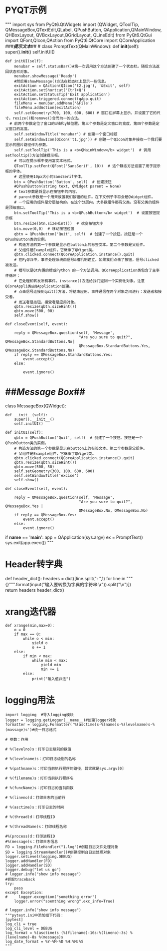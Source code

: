 # PYQT示例
"""
import sys
from PyQt6.QtWidgets import (QWidget, QToolTip, QMessageBox,QTextEdit,QLabel,
    QPushButton, QApplication,QMainWindow, QHBoxLayout, QVBoxLayout,QGridLayout,
    QLineEdit)
from PyQt6.QtGui import QFont,QIcon,QAction
from PyQt6.QtCore import QCoreApplication
  ###***提示文本***## #
class PromptText(QMainWindow):
    def __init__(self):
        super().__init__()
        self.initUI()
 
    def initUI(self):
        menubar = self.statusBar()#第一次调用这个方法创建了一个状态栏。随后方法返回状态栏对象。
        menubar.showMessage('Ready')
        #然后用showMessage()方法在状态栏上显示一些信息。
        exitAction = QAction(QIcon('t2.jpg'), '&Exit', self)
        exitAction.setShortcut('Ctrl+Q')
        exitAction.setStatusTip('Exit application')
        exitAction.triggered.connect(qApp.quit)
        fileMenu = menubar.addMenu('&File')
        fileMenu.addAction(exitAction)
        self.setGeometry(700, 100, 600, 600) # 窗口在屏幕上显示，并设置了它的尺寸。resize()和remove()合而为一的方法。
      # 前两个参数定位了窗口的x轴和y轴位置。第三个参数是定义窗口的宽度，第四个参数是定义窗口的高度。
        self.setWindowTitle('menubar') # 创建一个窗口标题
        self.setWindowIcon(QIcon('t1.jpg')) # 创建一个QIcon对象并接收一个我们要显示的图片路径作为参数。
        self.setToolTip('This is a <b>QMainWindow</b> widget')  # 调用setTooltip()方法创建提示框。
        # 可以在提示框中使用富文本格式。
        QToolTip.setFont(QFont('SansSerif', 10))  # 这个静态方法设置了用于提示框的字体。
        # 这里使用10px大小的SansSerif字体。
        btn = QPushButton('Button', self)  # 创建按钮
        #QPushButton(string text, QWidget parent = None)
        # text参数是将显示在按钮中的内容。
        # parent参数是一个用来放置我们按钮的组件。在下文例子中将会是QWidget组件。
        # 一个应用的组件是分层结构的。在这个分层内，大多数组件都有父类。没有父类的组件是顶级窗口。
        btn.setToolTip('This is a <b>QPushButton</b> widget')  # 设置按钮提示框
        btn.resize(btn.sizeHint())  # 改变按钮大小
        btn.move(0,0)  # 移动按钮位置
        qbtn = QPushButton('Quit', self)  # 创建了一个按钮。按钮是一个QPushButton类的实例。
        # 构造方法的第一个参数是显示在button上的标签文本。第二个参数是父组件。
        # 父组件是Example组件，它继承了QWiget类。
        qbtn.clicked.connect(QCoreApplication.instance().quit)
        # 在PyQt5中，事件处理系统由信号&槽机制建立。如果我们点击了按钮，信号clicked被发送。
        # 槽可以是Qt内置的槽或Python 的一个方法调用。QCoreApplication类包含了主事件循环；
        # 它处理和转发所有事件。instance()方法给我们返回一个实例化对象。注意QCoreAppli类由QApplication创建。
        # 点击信号连接到quit()方法，将结束应用。事件通信在两个对象之间进行：发送者和接受者。
        # 发送者是按钮，接受者是应用对象。
        qbtn.resize(qbtn.sizeHint())
        qbtn.move(500, 00)
        self.show()
        
    def closeEvent(self, event):
 
        reply = QMessageBox.question(self, 'Message',
                                     "Are you sure to quit?", QMessageBox.StandardButtons.No|
                                     QMessageBox.StandardButtons.Yes, QMessageBox.StandardButtons.No)
        if reply == QMessageBox.StandardButtons.Yes:
            event.accept()
        else:
    
            event.ignore()
# ##***Message Box***## #
class MessageBox(QWidget):
 
    def __init__(self):
        super().__init__()
        self.initUI()
 
    def initUI(self):
        qbtn = QPushButton('Quit', self)  # 创建了一个按钮。按钮是一个QPushButton类的实例。
        # 构造方法的第一个参数是显示在button上的标签文本。第二个参数是父组件。
        # 父组件是Example组件，它继承了QWiget类。
        qbtn.clicked.connect(QCoreApplication.instance().quit)
        qbtn.resize(qbtn.sizeHint())
        qbtn.move(500, 50)
        self.setGeometry(300, 100, 600, 600)
        self.setWindowTitle('excise')
        self.show()
 
    def closeEvent(self, event):
 
        reply = QMessageBox.question(self, 'Message',
                                     "Are you sure to quit?", QMessageBox.Yes |
                                     QMessageBox.No, QMessageBox.No)
        if reply == QMessageBox.Yes:
            event.accept()
        else:
            event.ignore()
        
if __name__ == '__main__':
    app = QApplication(sys.argv)
    ex = PromptText()
    sys.exit(app.exec())
"""
# Header转字典
def header_dict(): 
    headers = dict([line.split(": ",1) for line in """{}""".format(input("输入要转换为字典的字符串:\r")).split("\n")])    
    return headers
header_dict()


# xrang迭代器

```
def xrange(min,max=0):
    o = 0
    if max == 0:
        while o < min:
            yield o
            o += 1
    else:
        if min < max:
            while min < max:
                yield min
                min += 1
        else:
            print("输入值非法")
```

# logging用法

```
import logging  #导入logging模块
logger = logging.getLogger(__name__)#创建logger对象
formatter = logging.Formatter('%(asctime)s-%(name)s-%(levelname)s-%(massage)s')#统一日志格式

# 参数：作用

# %(levelno)s：打印日志级别的数值

# %(levelname)s：打印日志级别的名称

# %(pathname)s：打印当前执行程序的路径，其实就是sys.argv[0]

# %(filename)s：打印当前执行程序名

# %(funcName)s：打印日志的当前函数

# %(lineno)d：打印日志的当前行

# %(asctime)s：打印日志的时间

# %(thread)d：打印线程ID

# %(threadName)s：打印线程名称

#%(process)d：打印进程ID
#%(message)s：打印日志信息
FD = logging.FileHandler("1.log")#创建日志文件处理对象
SD = logging.StreamHandler()#创建控制台日志处理对象
logger.setLevel(logging.DEBUG)
logger.addHandler(FD)
logger.addHandler(SD)
logger.debug("let us go")
# logger.info("show info message")
#抓取traceback
try: 
    pass   
except Exception:
#     logger.exception("something error")
    logger.error("soemthing wrong",exc_info=True)

# logger.info("show info message")
"""pytest.ini中添加如下代码：
[pytest]
log_cli = true
log_cli_level = DEBUG
log_format = %(asctime)s (%(filename)-16s:%(lineno)-3s) %(levelname)-8s %(message)s
log_date_format = %Y-%M-%D %H:%M:%S
"""

```

